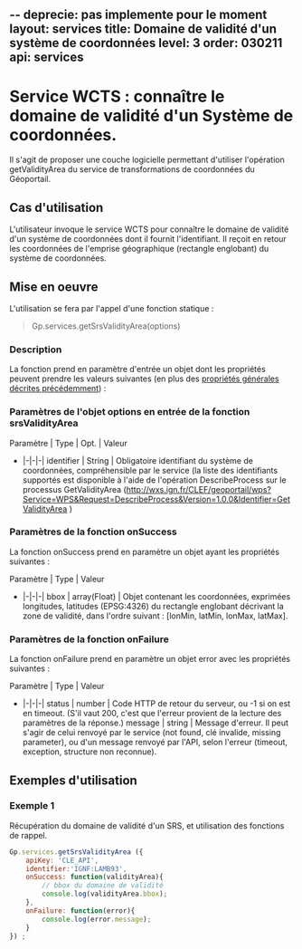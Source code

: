 --
deprecie: pas implemente pour le moment
layout: services
title: Domaine de validité d'un système de coordonnées
level: 3
order: 030211
api: services
--

# Service WCTS : connaître le domaine de validité d'un Système de coordonnées.

Il s'agit de proposer une couche logicielle permettant d'utiliser l'opération getValidityArea du service de transformations de coordonnées du Géoportail.

## Cas d'utilisation

L'utilisateur invoque le service WCTS pour connaître le domaine de validité d'un système de coordonnées dont il fournit l'identifiant. Il reçoit en retour les coordonnées de l'emprise géographique (rectangle englobant) du système de coordonnées.

## Mise en oeuvre

L'utilisation se fera par l'appel d'une fonction statique :

> Gp.services.getSrsValidityArea(options)

### Description

La fonction prend en paramètre d'entrée un objet dont les propriétés peuvent prendre les valeurs suivantes (en plus des [propriétés générales décrites précédemment](./dd_services.html#commonParams)) :

### Paramètres de l'objet options en entrée de la fonction srsValidityArea

Paramètre | Type | Opt. | Valeur
- |-|-|-|
identifier | String | Obligatoire identifiant du système de coordonnées, compréhensible par le service (la liste des identifiants supportés est disponible à l'aide de l'opération DescribeProcess sur le processus GetValidityArea (http://wxs.ign.fr/CLEF/geoportail/wps?Service=WPS&Request=DescribeProcess&Version=1.0.0&Identifier=GetValidityArea )

### Paramètres de la fonction onSuccess

La fonction onSuccess prend en paramètre un objet ayant les propriétés suivantes :

Paramètre | Type | Valeur
- |-|-|-|
bbox | array(Float) | Objet contenant les coordonnées, exprimées longitudes, latitudes (EPSG:4326) du rectangle englobant décrivant la zone de validité, dans l'ordre suivant : [lonMin, latMin, lonMax, latMax].

### Paramètres de la fonction onFailure

La fonction onFailure prend en paramètre un objet error avec les propriétés suivantes :

Paramètre | Type | Valeur
- |-|-|-|
status | number | Code HTTP de retour du serveur, ou -1 si on est en timeout. (S'il vaut 200, c'est que l'erreur provient de la lecture des paramètres de la réponse.) 
message | string | Message d'erreur. Il peut s'agir de celui renvoyé par le service (not found, clé invalide, missing parameter), ou d'un message renvoyé par l'API, selon l'erreur (timeout, exception, structure non reconnue).




## Exemples d'utilisation

### Exemple 1

Récupération du domaine de validité d'un SRS, et utilisation des fonctions de rappel.

``` javascript
Gp.services.getSrsValidityArea ({
	apiKey: 'CLE_API',
	identifier:'IGNF:LAMB93',
	onSuccess: function(validityArea){
		// bbox du domaine de validité
		console.log(validityArea.bbox);
	},
	onFailure: function(error){
		console.log(error.message);
	}
}) ;
```

